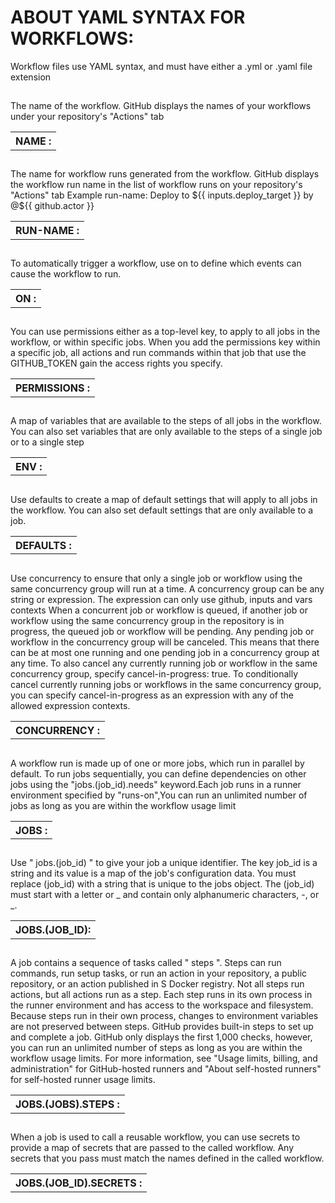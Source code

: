 # ABOUT YAML SYNTAX FOR WORKFLOWS:


Workflow files use YAML syntax, and must have either a .yml or .yaml file extension


## 
<TABLE>
<TH> NAME :</TH>
<TR>
The name of the workflow. GitHub displays the names of your workflows under your repository's "Actions" tab
</TR>
</TABLE>


## 
<TABLE>
<TH> RUN-NAME :</TH>
<TR>
The name for workflow runs generated from the workflow. GitHub displays the workflow run name in the list of workflow runs on your repository's "Actions" tab
Example run-name: Deploy to ${{ inputs.deploy_target }} by @${{ github.actor }}
</TR>
</TABLE>

## 
<TABLE>
<TH> ON :</TH>
<TR>
To automatically trigger a workflow, use on to define which events can cause the workflow to run.
</TR>
</TABLE>


## 
<TABLE>
<TH> PERMISSIONS :</TH>
<TR>
You can use permissions either as a top-level key, to apply to all jobs in the workflow, or within specific jobs. When you add the permissions key within a specific job, all actions and run commands within that job that use the GITHUB_TOKEN gain the access rights you specify.
</TR>
</TABLE>


## 
<TABLE>
<TH> ENV :</TH>
<TR>
A map of variables that are available to the steps of all jobs in the workflow. You can also set variables that are only available to the steps of a single job or to a single step
</TR>
</TABLE>


## 
<TABLE>
<TH> DEFAULTS :</TH>
<TR>
Use defaults to create a map of default settings that will apply to all jobs in the workflow. You can also set default settings that are only available to a job.
</TR>
</TABLE>

 
## 
<TABLE>
<TH> CONCURRENCY :</TH>
<TR>
Use concurrency to ensure that only a single job or workflow using the same concurrency group will run at a time. A concurrency group can be any string or expression. The expression can only use github, inputs and vars contexts
When a concurrent job or workflow is queued, if another job or workflow using the same concurrency group in the repository is in progress, the queued job or workflow will be pending. Any pending job or workflow in the concurrency group will be canceled. This means that there can be at most one running and one pending job in a concurrency group at any time.
To also cancel any currently running job or workflow in the same concurrency group, specify cancel-in-progress: true. To conditionally cancel currently running jobs or workflows in the same concurrency group, you can specify cancel-in-progress as an expression with any of the allowed expression contexts.
</TR>
</TABLE>



## 
<TABLE>
<TH> JOBS :</TH>
<TR>
A workflow run is made up of one or more jobs, which run in parallel by default. To run jobs sequentially, you can define dependencies on other jobs using the "jobs.(job_id).needs" keyword.Each job runs in a runner environment specified by "runs-on",You can run an unlimited number of jobs as long as you are within the workflow usage limit
</TR>
</TABLE>


## 
<TABLE>
<TH> JOBS.(JOB_ID): </TH>
<TR>
Use " jobs.(job_id) " to give your job a unique identifier. The key job_id is a string and its value is a map of the job's configuration data. You must replace (job_id) with a string that is unique to the jobs object. The (job_id) must start with a letter or _ and contain only alphanumeric characters, -, or _.
</TR>
</TABLE>


##
<TABLE>
<TH> JOBS.(JOBS).STEPS :</TH>
<TR>
A job contains a sequence of tasks called " steps ". Steps can run commands, run setup tasks, or run an action in your repository, a public repository, or an action published in S Docker registry. Not all steps run actions, but all actions run as a step. Each step runs in its own process in the runner environment and has access to the workspace and filesystem. Because steps run in their own process, changes to environment variables are not preserved between steps. GitHub provides built-in steps to set up and complete a job.
GitHub only displays the first 1,000 checks, however, you can run an unlimited number of steps as long as you are within the workflow usage limits. For more information, see "Usage limits, billing, and administration" for GitHub-hosted runners and "About self-hosted runners" for self-hosted runner usage limits.
</TR>
</TABLE>



## 
<TABLE>
<TH> JOBS.(JOB_ID).SECRETS :</TH>
<TR>
When a job is used to call a reusable workflow, you can use secrets to provide a map of secrets that are passed to the called workflow.
Any secrets that you pass must match the names defined in the called workflow.
</TR>
</TABLE>